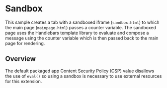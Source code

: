 # Sandbox

This sample creates a tab with a sandboxed iframe (`sandbox.html`) to which the main page (`mainpage.html`)
passes a counter variable. The sandboxed page uses the
Handlebars template library to evaluate and compose a message
using the counter variable which is then passed back to the main page for rendering.

## Overview

The default packaged app Content Security Policy (CSP) value disallows the use of `eval()` so using a sandbox is necessary to use external resources for this extension.
